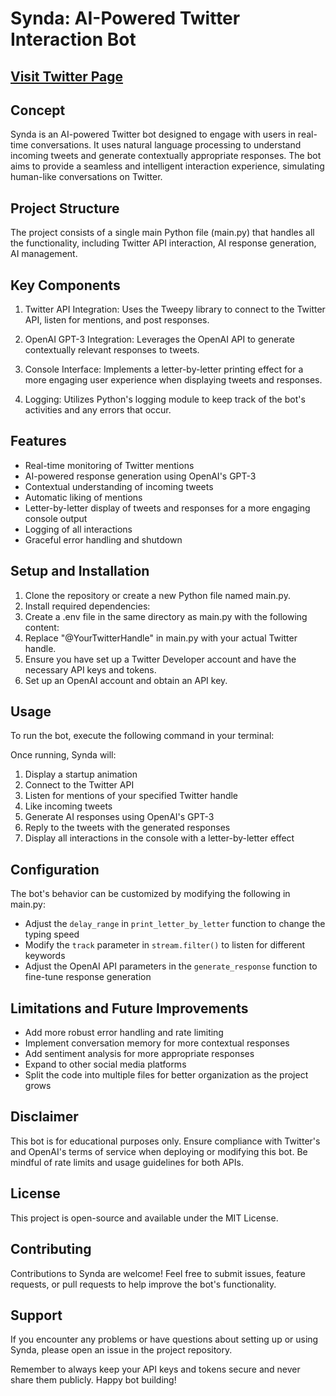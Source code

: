 # Synda: AI-Powered Twitter Interaction Bot

## [Visit Twitter Page](https://x.com/SyndaAI_)

## Concept

Synda is an AI-powered Twitter bot designed to engage with users in real-time conversations. It uses natural language processing to understand incoming tweets and generate contextually appropriate responses. The bot aims to provide a seamless and intelligent interaction experience, simulating human-like conversations on Twitter.

## Project Structure

The project consists of a single main Python file (main.py) that handles all the functionality, including Twitter API interaction, AI response generation, AI management.

## Key Components

1. Twitter API Integration: Uses the Tweepy library to connect to the Twitter API, listen for mentions, and post responses.

2. OpenAI GPT-3 Integration: Leverages the OpenAI API to generate contextually relevant responses to tweets.

3. Console Interface: Implements a letter-by-letter printing effect for a more engaging user experience when displaying tweets and responses.

4. Logging: Utilizes Python's logging module to keep track of the bot's activities and any errors that occur.

## Features

- Real-time monitoring of Twitter mentions
- AI-powered response generation using OpenAI's GPT-3
- Contextual understanding of incoming tweets
- Automatic liking of mentions
- Letter-by-letter display of tweets and responses for a more engaging console output
- Logging of all interactions
- Graceful error handling and shutdown

## Setup and Installation

1. Clone the repository or create a new Python file named main.py.
2. Install required dependencies:
3. Create a .env file in the same directory as main.py with the following content:
4. Replace "@YourTwitterHandle" in main.py with your actual Twitter handle.
5. Ensure you have set up a Twitter Developer account and have the necessary API keys and tokens.
6. Set up an OpenAI account and obtain an API key.

## Usage

To run the bot, execute the following command in your terminal:

Once running, Synda will:
1. Display a startup animation
2. Connect to the Twitter API
3. Listen for mentions of your specified Twitter handle
4. Like incoming tweets
5. Generate AI responses using OpenAI's GPT-3
6. Reply to the tweets with the generated responses
7. Display all interactions in the console with a letter-by-letter effect

## Configuration

The bot's behavior can be customized by modifying the following in main.py:
- Adjust the `delay_range` in `print_letter_by_letter` function to change the typing speed
- Modify the `track` parameter in `stream.filter()` to listen for different keywords
- Adjust the OpenAI API parameters in the `generate_response` function to fine-tune response generation

## Limitations and Future Improvements

- Add more robust error handling and rate limiting
- Implement conversation memory for more contextual responses
- Add sentiment analysis for more appropriate responses
- Expand to other social media platforms
- Split the code into multiple files for better organization as the project grows

## Disclaimer

This bot is for educational purposes only. Ensure compliance with Twitter's and OpenAI's terms of service when deploying or modifying this bot. Be mindful of rate limits and usage guidelines for both APIs.

## License

This project is open-source and available under the MIT License.

## Contributing

Contributions to Synda are welcome! Feel free to submit issues, feature requests, or pull requests to help improve the bot's functionality.

## Support

If you encounter any problems or have questions about setting up or using Synda, please open an issue in the project repository.

Remember to always keep your API keys and tokens secure and never share them publicly. Happy bot building!
